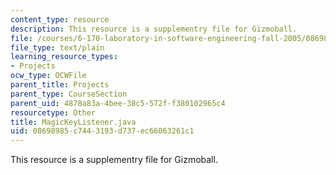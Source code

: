 ```yaml
---
content_type: resource
description: This resource is a supplementry file for Gizmoball.
file: /courses/6-170-laboratory-in-software-engineering-fall-2005/08698985c7443193d737ec66063261c1_MagicKeyListener.java
file_type: text/plain
learning_resource_types:
- Projects
ocw_type: OCWFile
parent_title: Projects
parent_type: CourseSection
parent_uid: 4878a83a-4bee-38c5-572f-f380102965c4
resourcetype: Other
title: MagicKeyListener.java
uid: 08698985-c744-3193-d737-ec66063261c1
---
```

This resource is a supplementry file for Gizmoball.


